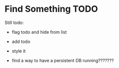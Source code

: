 # Find Something TODO

Still todo:

- flag todo and hide from list
- add todo
- style it


- find a way to have a persistent DB running???????